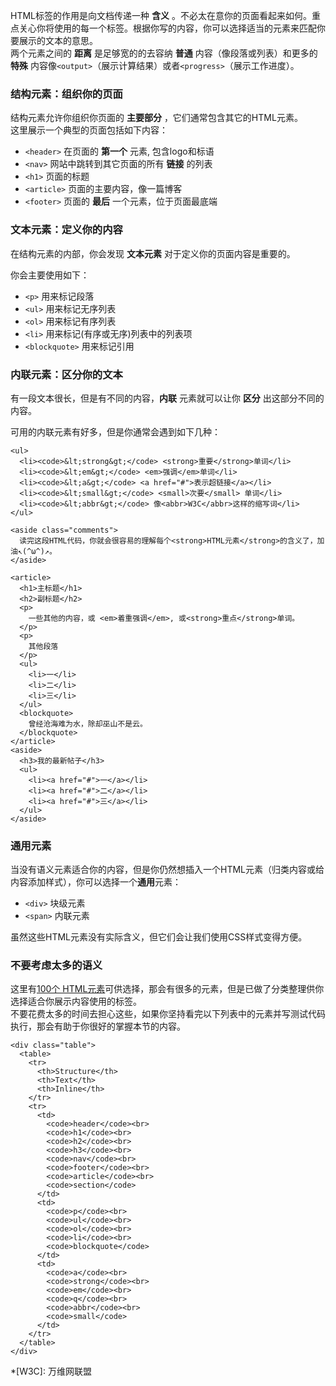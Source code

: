 HTML标签的作用是向文档传递一种 **含义** 。不必太在意你的页面看起来如何。重点关心你将使用的每一个标签。根据你写的内容，你可以选择适当的元素来匹配你要展示的文本的意思。  
两个元素之间的 **距离** 是足够宽的的去容纳 **普通** 内容（像段落或列表）和更多的 **特殊** 内容像`<output>`（展示计算结果）或者`<progress>`（展示工作进度）。  


### 结构元素：组织你的页面

结构元素允许你组织你页面的 **主要部分** ，它们通常包含其它的HTML元素。  
这里展示一个典型的页面包括如下内容：  

* `<header>` 在页面的 **第一个** 元素, 包含logo和标语  
* `<nav>` 网站中跳转到其它页面的所有 **链接** 的列表  
* `<h1>` 页面的标题  
* `<article>` 页面的主要内容，像一篇博客  
* `<footer>` 页面的 **最后** 一个元素，位于页面最底端  


### 文本元素：定义你的内容

在结构元素的内部，你会发现 **文本元素** 对于定义你的页面内容是重要的。  

你会主要使用如下：  

* `<p>` 用来标记段落  
* `<ul>` 用来标记无序列表  
* `<ol>` 用来标记有序列表  
* `<li>` 用来标记(有序或无序)列表中的列表项  
* `<blockquote>` 用来标记引用  


### 内联元素：区分你的文本

有一段文本很长，但是有不同的内容，**内联** 元素就可以让你 **区分** 出这部分不同的内容。  

可用的内联元素有好多，但是你通常会遇到如下几种：  

```
<ul>
  <li><code>&lt;strong&gt;</code> <strong>重要</strong>单词</li>
  <li><code>&lt;em&gt;</code> <em>强调</em>单词</li>
  <li><code>&lt;a&gt;</code> <a href="#">表示超链接</a></li>
  <li><code>&lt;small&gt;</code> <small>次要</small> 单词</li>
  <li><code>&lt;abbr&gt;</code> 像<abbr>W3C</abbr>这样的缩写词</li>
</ul>

<aside class="comments">
  读完这段HTML代码，你就会很容易的理解每个<strong>HTML元素</strong>的含义了，加油↖(^ω^)↗。
</aside>

<article>
  <h1>主标题</h1>
  <h2>副标题</h2>
  <p>
    一些其他的内容，或 <em>着重强调</em>, 或<strong>重点</strong>单词。
  </p>
  <p>
    其他段落
  </p>
  <ul>
    <li>一</li>
    <li>二</li>
    <li>三</li>
  </ul>
  <blockquote>
    曾经沧海难为水，除却巫山不是云。
  </blockquote>
</article>
<aside>
  <h3>我的最新帖子</h3>
  <ul>
    <li><a href="#">一</a></li>
    <li><a href="#">二</a></li>
    <li><a href="#">三</a></li>
  </ul>
</aside>
```

### 通用元素

当没有语义元素适合你的内容，但是你仍然想插入一个HTML元素（归类内容或给内容添加样式），你可以选择一个**通用**元素：  

* `<div>` 块级元素
* `<span>` 内联元素

虽然这些HTML元素没有实际含义，但它们会让我们使用CSS样式变得方便。  


### 不要考虑太多的语义

这里有[100个 HTML元素](https://developer.mozilla.org/en-US/docs/Web/HTML/Element)可供选择，那会有很多的元素，但是已做了分类整理供你选择适合你展示内容使用的标签。  
不要花费太多的时间去担心这些，如果你坚持看完以下列表中的元素并写测试代码执行，那会有助于你很好的掌握本节的内容。  

```
<div class="table">
  <table>
    <tr>
      <th>Structure</th>
      <th>Text</th>
      <th>Inline</th>
    </tr>
    <tr>
      <td>
        <code>header</code><br>
        <code>h1</code><br>
        <code>h2</code><br>
        <code>h3</code><br>
        <code>nav</code><br>
        <code>footer</code><br>
        <code>article</code><br>
        <code>section</code>
      </td>
      <td>
        <code>p</code><br>
        <code>ul</code><br>
        <code>ol</code><br>
        <code>li</code><br>
        <code>blockquote</code>
      </td>
      <td>
        <code>a</code><br>
        <code>strong</code><br>
        <code>em</code><br>
        <code>q</code><br>
        <code>abbr</code><br>
        <code>small</code>
      </td>
    </tr>
  </table>
</div>
```

*[W3C]: 万维网联盟